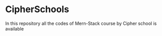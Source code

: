 # CipherSchools
In this repository all the codes of Mern-Stack course by Cipher school is available
